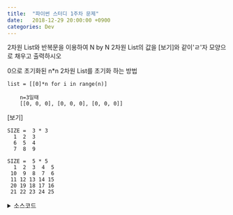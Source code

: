 ```yaml
---
title:  "파이썬 스터디 1주차 문제"
date:   2018-12-29 20:00:00 +0900
categories: Dev
---
```



2차원 List와 반복문을 이용하여 N by N 2차원 List의 값을 \[보기\]와 같이'ㄹ'자 모양으로  채우고 출력하시오



0으로 초기화된 n*n 2차원 List를 초기화 하는 방법

`list = [[0]*n for i in range(n)]`

```
    n=3일때
    [[0, 0, 0], [0, 0, 0], [0, 0, 0]]
```



\[보기]
```
SIZE =  3 * 3
  1  2  3
  6  5  4
  7  8  9
 ```

```
SIZE =  5 * 5
  1  2  3  4  5
 10  9  8  7  6
 11 12 13 14 15
 20 19 18 17 16
 21 22 23 24 25
  ```


<details>
	<summary>
	소스코드
</summary>

<p>

```python
	SIZE = 5
	list = [[0]*SIZE for i in range(SIZE)]
	count=1;


	for i in range(SIZE):
	    for j in range(SIZE):
	        if i%2==0:
	            list[i][j]=count
	        else:
	            list[i][SIZE-1-j]=count
	        count+=1;


	print("SIZE = ",SIZE,"*",SIZE)
	for i in range(SIZE):
	    for j in range(SIZE):
	        print("%3d"%list[i][j],end='')
	    print()
```

</p>
</details>




